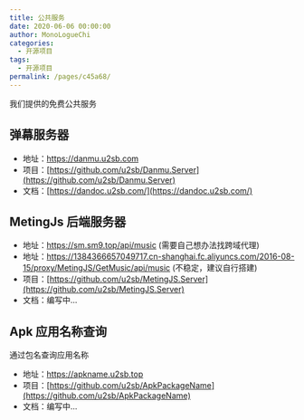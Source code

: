 ```yaml
---
title: 公共服务
date: 2020-06-06 00:00:00
author: MonoLogueChi
categories: 
  - 开源项目
tags: 
  - 开源项目
permalink: /pages/c45a68/
---
```


我们提供的免费公共服务

<!-- more -->

## 弹幕服务器

- 地址：https://danmu.u2sb.com
- 项目：[https://github.com/u2sb/Danmu.Server](https://github.com/u2sb/Danmu.Server)
- 文档：[https://dandoc.u2sb.com/](https://dandoc.u2sb.com/)

## MetingJs 后端服务器

- 地址：https://sm.sm9.top/api/music (需要自己想办法找跨域代理)
- 地址：https://1384366657049717.cn-shanghai.fc.aliyuncs.com/2016-08-15/proxy/MetingJS/GetMusic/api/music (不稳定，建议自行搭建)
- 项目：[https://github.com/u2sb/MetingJS.Server](https://github.com/u2sb/MetingJS.Server)
- 文档：编写中...

## Apk 应用名称查询

通过包名查询应用名称

- 地址：https://apkname.u2sb.top
- 项目：[https://github.com/u2sb/ApkPackageName](https://github.com/u2sb/ApkPackageName)
- 文档：编写中...
